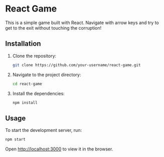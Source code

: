 # React Game

This is a simple game built with React. Navigate with arrow keys and try to get to the exit without touching the corruption!

## Installation

1. Clone the repository:
    ```sh
    git clone https://github.com/your-username/react-game.git
    ```
2. Navigate to the project directory:
    ```sh
    cd react-game
    ```
3. Install the dependencies:
    ```sh
    npm install
    ```

## Usage

To start the development server, run:
```sh
npm start
```
Open [http://localhost:3000](http://localhost:3000) to view it in the browser.
